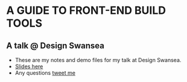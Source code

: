 # A GUIDE TO FRONT-END BUILD TOOLS
## A talk @ Design Swansea

- These are my notes and demo files for my talk at Design Swansea. 
- [Slides here](https://slides.com/matthewbeta/a-guide-to-front-end-build-tools)
- Any questions [tweet me](https://twitter.com/matthewbeta)
